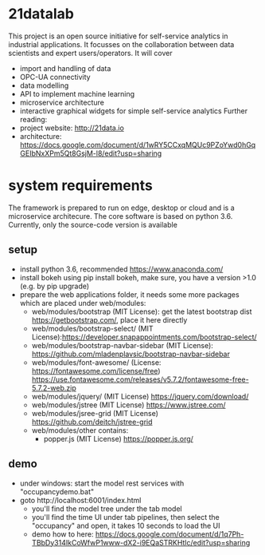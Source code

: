 # 21datalab
This project is an open source initiative for self-service analytics in industrial applications. It focusses on the collaboration between data scientists and expert users/operators. It will cover
* import and handling of data
* OPC-UA connectivity
* data modelling 
* API to implement machine learning
* microservice architecture
* interactive graphical widgets for simple self-service analytics
Further reading:
* project website: http://21data.io
* architecture: https://docs.google.com/document/d/1wRY5CCxqMQUc9PZoYwd0hGqGEIbNxXPm5Qt8GsjM-l8/edit?usp=sharing

# system requirements
The framework is prepared to run on edge, desktop or cloud and is a microservice architecure. The core software is based on python 3.6. Currently, only the source-code version is available
## setup
* install python 3.6, recommended https://www.anaconda.com/
* install bokeh using pip install bokeh, make sure, you have a version >1.0 (e.g. by pip upgrade)
* prepare the web applications folder, it needs some more packages which are placed under web/modules:
  * web/modules/bootstrap (MIT License): get the latest bootstrap dist https://getbootstrap.com/, place it here directly 
  * web/modules/bootstrap-select/ (MIT License):https://developer.snapappointments.com/bootstrap-select/
  * web/modules/bootstrap-navbar-sidebar (MIT License): https://github.com/mladenplavsic/bootstrap-navbar-sidebar
  * web/modules/font-awesome/ (License: https://fontawesome.com/license/free) https://use.fontawesome.com/releases/v5.7.2/fontawesome-free-5.7.2-web.zip
  * web/modules/jquery/ (MIT License) https://jquery.com/download/
  * web/modules/jstree (MIT License) https://www.jstree.com/
  * web/modules/jsree-grid (MIT License) https://github.com/deitch/jstree-grid
  * web/modules/other contains:
    * popper.js (MIT License) https://popper.js.org/

## demo
* under windows: start the model rest services with "occupancydemo.bat" 
* goto http://localhost:6001/index.html
  * you'll find the model tree under the tab model  
  * you'll find the time UI under tab pipelines, then select the "occupancy" and open, it takes 10 seconds to load the UI
  * demo how to here: https://docs.google.com/document/d/1q7Ph-TBbDy314IkCoWfwP1www-dX2-i9EQaSTRKHtlc/edit?usp=sharing
  


